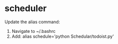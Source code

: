 # scheduler

Update the alias command:
 1. Navigate to ~/.bashrc
 2. Add: alias schedule='python Schedular/todoist.py'